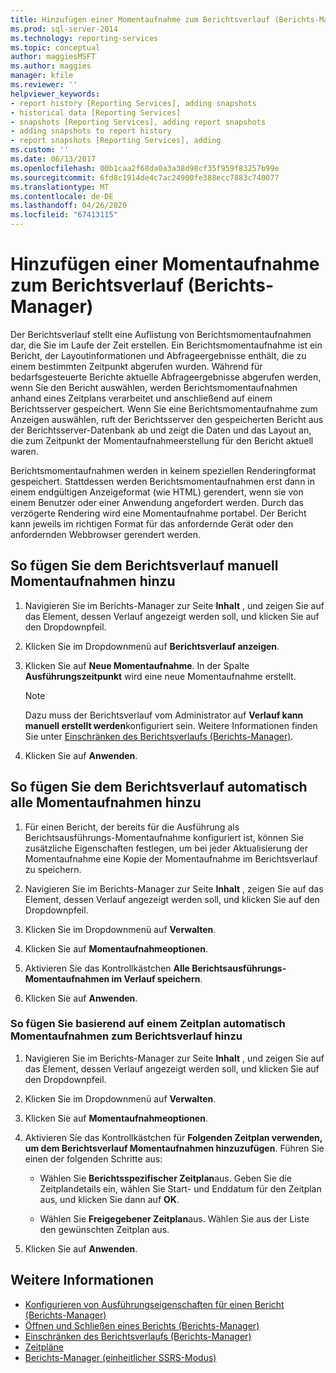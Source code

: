 ```yaml
---
title: Hinzufügen einer Momentaufnahme zum Berichtsverlauf (Berichts-Manager) | Microsoft-Dokumentation
ms.prod: sql-server-2014
ms.technology: reporting-services
ms.topic: conceptual
author: maggiesMSFT
ms.author: maggies
manager: kfile
ms.reviewer: ''
helpviewer_keywords:
- report history [Reporting Services], adding snapshots
- historical data [Reporting Services]
- snapshots [Reporting Services], adding report snapshots
- adding snapshots to report history
- report snapshots [Reporting Services], adding
ms.custom: ''
ms.date: 06/13/2017
ms.openlocfilehash: 00b1caa2f68da0a3a38d98cf35f959f83257b99e
ms.sourcegitcommit: 6fd8c1914de4c7ac24900fe388ecc7883c740077
ms.translationtype: MT
ms.contentlocale: de-DE
ms.lasthandoff: 04/26/2020
ms.locfileid: "67413115"
---
```

# <a name="add-a-snapshot-to-report-history-report-manager"></a>Hinzufügen einer Momentaufnahme zum Berichtsverlauf (Berichts-Manager)

Der Berichtsverlauf stellt eine Auflistung von Berichtsmomentaufnahmen dar, die Sie im Laufe der Zeit erstellen. Ein Berichtsmomentaufnahme ist ein Bericht, der Layoutinformationen und Abfrageergebnisse enthält, die zu einem bestimmten Zeitpunkt abgerufen wurden. Während für bedarfsgesteuerte Berichte aktuelle Abfrageergebnisse abgerufen werden, wenn Sie den Bericht auswählen, werden Berichtsmomentaufnahmen anhand eines Zeitplans verarbeitet und anschließend auf einem Berichtsserver gespeichert. Wenn Sie eine Berichtsmomentaufnahme zum Anzeigen auswählen, ruft der Berichtsserver den gespeicherten Bericht aus der Berichtsserver-Datenbank ab und zeigt die Daten und das Layout an, die zum Zeitpunkt der Momentaufnahmeerstellung für den Bericht aktuell waren.  
  
Berichtsmomentaufnahmen werden in keinem speziellen Renderingformat gespeichert. Stattdessen werden Berichtsmomentaufnahmen erst dann in einem endgültigen Anzeigeformat (wie HTML) gerendert, wenn sie von einem Benutzer oder einer Anwendung angefordert werden. Durch das verzögerte Rendering wird eine Momentaufnahme portabel. Der Bericht kann jeweils im richtigen Format für das anfordernde Gerät oder den anfordernden Webbrowser gerendert werden.  
  
## <a name="to-manually-add-snapshots-to-report-history"></a>So fügen Sie dem Berichtsverlauf manuell Momentaufnahmen hinzu

1. Navigieren Sie im Berichts-Manager zur Seite **Inhalt** , und zeigen Sie auf das Element, dessen Verlauf angezeigt werden soll, und klicken Sie auf den Dropdownpfeil.
  
2. Klicken Sie im Dropdownmenü auf **Berichtsverlauf anzeigen**.  
  
3. Klicken Sie auf **Neue Momentaufnahme**. In der Spalte **Ausführungszeitpunkt** wird eine neue Momentaufnahme erstellt.  
  
    > [!NOTE]
    > Dazu muss der Berichtsverlauf vom Administrator auf **Verlauf kann manuell erstellt werden**konfiguriert sein. Weitere Informationen finden Sie unter [Einschränken des Berichtsverlaufs &#40;Berichts-Manager&#41;](../reports/limit-report-history-report-manager.md).

4. Klicken Sie auf **Anwenden**.

## <a name="to-automatically-add-all-snapshots-to-report-history"></a>So fügen Sie dem Berichtsverlauf automatisch alle Momentaufnahmen hinzu  
  
1. Für einen Bericht, der bereits für die Ausführung als Berichtsausführungs-Momentaufnahme konfiguriert ist, können Sie zusätzliche Eigenschaften festlegen, um bei jeder Aktualisierung der Momentaufnahme eine Kopie der Momentaufnahme im Berichtsverlauf zu speichern.  
  
2. Navigieren Sie im Berichts-Manager zur Seite **Inhalt** , zeigen Sie auf das Element, dessen Verlauf angezeigt werden soll, und klicken Sie auf den Dropdownpfeil.  
  
3. Klicken Sie im Dropdownmenü auf **Verwalten**.  
  
4. Klicken Sie auf **Momentaufnahmeoptionen**.  
  
5. Aktivieren Sie das Kontrollkästchen **Alle Berichtsausführungs-Momentaufnahmen im Verlauf speichern**.  
  
6. Klicken Sie auf **Anwenden**.  
  
### <a name="to-automatically-add-snapshots-to-report-history-based-on-a-schedule"></a>So fügen Sie basierend auf einem Zeitplan automatisch Momentaufnahmen zum Berichtsverlauf hinzu  
  
1. Navigieren Sie im Berichts-Manager zur Seite **Inhalt** , und zeigen Sie auf das Element, dessen Verlauf angezeigt werden soll, und klicken Sie auf den Dropdownpfeil.  
  
2. Klicken Sie im Dropdownmenü auf **Verwalten**.  
  
3. Klicken Sie auf **Momentaufnahmeoptionen**.  
  
4. Aktivieren Sie das Kontrollkästchen für **Folgenden Zeitplan verwenden, um dem Berichtsverlauf Momentaufnahmen hinzuzufügen**. Führen Sie einen der folgenden Schritte aus:  
  
    - Wählen Sie **Berichtsspezifischer Zeitplan**aus. Geben Sie die Zeitplandetails ein, wählen Sie Start- und Enddatum für den Zeitplan aus, und klicken Sie dann auf **OK**.  
  
    - Wählen Sie **Freigegebener Zeitplan**aus. Wählen Sie aus der Liste den gewünschten Zeitplan aus.  
  
5. Klicken Sie auf **Anwenden**.  
  
## <a name="see-also"></a>Weitere Informationen

- [Konfigurieren von Ausführungseigenschaften für einen Bericht &#40;Berichts-Manager&#41;](../reports/configure-execution-properties-for-a-report-report-manager.md)
- [Öffnen und Schließen eines Berichts (Berichts-Manager)](../reports/open-and-close-a-report-report-manager.md)
- [Einschränken des Berichtsverlaufs (Berichts-Manager)](../reports/limit-report-history-report-manager.md)
- [Zeitpläne](../subscriptions/schedules.md)   
- [Berichts-Manager &#40;einheitlicher SSRS-Modus&#41;](../report-manager-ssrs-native-mode.md)